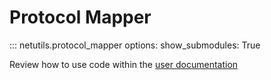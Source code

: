 # Protocol Mapper

::: netutils.protocol_mapper
    options:
        show_submodules: True

Review how to use code within the [user documentation](../../user/lib_use_cases_protocol_mappers.md)